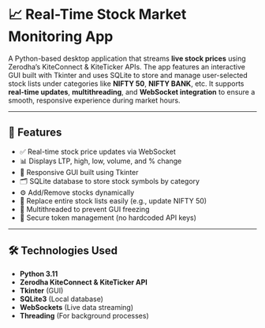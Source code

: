 # 📈 Real-Time Stock Market Monitoring App

A Python-based desktop application that streams **live stock prices** using Zerodha’s KiteConnect & KiteTicker APIs. The app features an interactive GUI built with Tkinter and uses SQLite to store and manage user-selected stock lists under categories like **NIFTY 50**, **NIFTY BANK**, etc. It supports **real-time updates**, **multithreading**, and **WebSocket integration** to ensure a smooth, responsive experience during market hours.

---

## 🚀 Features

- ✅ Real-time stock price updates via WebSocket
- 📊 Displays LTP, high, low, volume, and % change
- 🧠 Responsive GUI built using Tkinter
- 🗂️ SQLite database to store stock symbols by category
- ⚙️ Add/Remove stocks dynamically
- 🔄 Replace entire stock lists easily (e.g., update NIFTY 50)
- 🧵 Multithreaded to prevent GUI freezing
- 🔐 Secure token management (no hardcoded API keys)

---

## 🛠️ Technologies Used

- **Python 3.11**
- **Zerodha KiteConnect & KiteTicker API**
- **Tkinter** (GUI)
- **SQLite3** (Local database)
- **WebSockets** (Live data streaming)
- **Threading** (For background processes)
